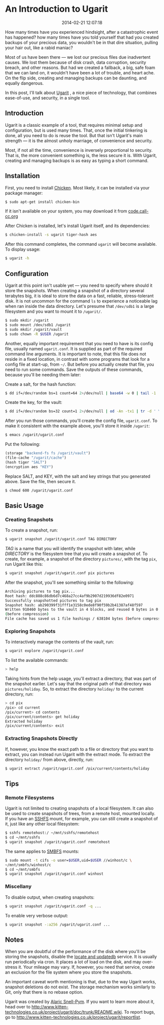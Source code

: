 An Introduction to Ugarit
======================================================================

<center>2014-02-21 12:07:18</center>

How many times have you experienced hindsight, after a catastrophic
event has happened? how many times have you told yourself that had you
created backups of your precious data, you wouldn't be in that dire
situation, pulling your hair out, like a rabid maniac?

Most of us have been there — we lost our precious files due
inadvertent causes. We lost them because of disk crash, data
corruption, security breach, and other reasons. But had we created a
fallback, a big, safe foam that we can land on, it wouldn't have been
a lot of trouble, and heart ache. On the flip side, creating and
managing backups can be daunting, and equally dangerous.

In this post, I'll talk about
[Ugarit](http://www.kitten-technologies.co.uk/project/ugarit/doc/trunk/README.wiki)
, a nice piece of technology, that combines ease-of-use, and security,
in a single tool.


## Introduction

Ugarit is a classic example of a tool, that requires minimal setup and
configuration, but is used many times. That, once the initial
tinkering is done, all you need to do is reuse the tool. But that
isn't Ugarit's main strength — it is the almost unholy marriage, of
convenience and security.

Most, if not all the time, convenience is inversely proportional to
security. That is, the more convenient something is, the less secure
it is. With Ugarit, creating and managing backups is as easy as typing
a short command.


## Installation

First, you need to install [Chicken](http://www.call-cc.org/). Most
likely, it can be installed via your package manager:

```bash
$ sudo apt-get install chicken-bin
```

If it isn't available on your system, you may download it from
[code.call-cc.org](http://code.call-cc.org/)

After Chicken is installed, let's install Ugarit itself, and its
dependencies:

```bash
$ chicken-install -s ugarit tiger-hash aes
```

After this command completes, the command `ugarit` will become
available. To display usage:

```bash
$ ugarit -h
```


## Configuration

Ugarit at this point isn't usable yet — you need to specify where
should it store the snapshots. When creating a snapshot of a directory
several terabytes big, it is ideal to store the data on a fast,
reliable, stress-tolerant disk. It is not uncommon for the command
`ls` to experience a noticeable lag when ran inside the data
directory. Let's presume that `/dev/sdb1` is a large filesystem and
you want to mount it to `/ugarit/`.

```bash
$ sudo mkdir /ugarit
$ sudo mount /dev/sdb1 /ugarit
$ sudo mkdir /ugarit/vault
$ sudo chown -R $USER /ugarit
```

Another, equally important requirement that you need to have is its
config file, usually named `ugarit.conf`. It is supplied as part of
the required command line arguments. It is important to note, that
this file does not reside in a fixed location, in contrast with some
programs that look for a config file at start-up, from `~/`. But
before you actually create that file, you need to run some
commands. Save the outputs of these commands, because you'll be needing
them later:

Create a salt, for the hash function:

```bash
$ dd if=/dev/random bs=1 count=64 2>/dev/null | base64 -w 0 | tail -1
```

Create the key, for the vault:

```bash
$ dd if=/dev/random bs=32 count=1 2>/dev/null | od -An -tx1 | tr -d ' \t\n'
```

After you run those commands, you'll create the config file,
`ugarit.conf`. To make it consistent with the example above, you'll
store it inside `/ugarit`:

```bash
$ emacs /ugarit/ugarit.conf
```

Put the following:

```scheme
(storage "backend-fs fs /ugarit/vault")
(file-cache "/ugarit/cache")
(hash tiger "SALT")
(encryption aes "KEY")
```

Replace SALT, and KEY, with the salt and key strings that you generated
above. Save the file, then secure it.

```bash
$ chmod 600 /ugarit/ugarit.conf
```


## Basic Usage

### Creating Snapshots

To create a snapshot, run:

```bash
$ ugarit snapshot /ugarit/ugarit.conf TAG DIRECTORY
```

_TAG_ is a name that you will identify the snapshot with later,
while _DIRECTORY_ is the filesystem tree that you will create a
snapshot of. To create, for example, a snapshot of the directory
`pictures/`, with the tag `pix`, run Ugarit like this:

```bash
$ ugarit snapshot /ugarit/ugarit.conf pix pictures
```

After the snapshot, you'll see something similar to the following:

```bash
Archiving pictures to tag pix...
Root hash: ddc888c86db6d7c468a27cc4af9b2907d219936df82e0971
Successfully snapshotted pictures to tag pix
Snapshot hash: ab290399f31fff1e3158c0ede8f90f59b2b41387af48f597
Written 910460 bytes to the vault in 4 blocks, and reused 0 bytes in 0 blocks
(before compression)
File cache has saved us 1 file hashings / 638104 bytes (before compression)
```

### Exploring Snapshots

To interactively manage the contents of the vault, run:

```bash
$ ugarit explore /ugarit/ugarit.conf
```

To list the available commands:

```bash
> help
```

Taking hints from the help usage, you'll extract a directory, that was
part of the snapshot earlier. Let's say that the original path of that
directory was `pictures/holiday`. So, to extract the directory
`holiday/` to the current directory, run:

```bash
> cd pix
/pix> cd current
/pix/current> cd contents
/pix/current/contents> get holiday
Extracted holiday
/pix/current/contents> exit
```

### Extracting Snapshots Directly

If, however, you know the exact path to a file or directory that you
want to extract, you can instead run Ugarit with the extract mode. To
extract the directory `holiday/` from above, directly, run:

```bash
$ ugarit extract /ugarit/ugarit.conf /pix/current/contents/holiday
```

## Tips

### Remote Filesystems

Ugarit is not limited to creating snapshots of a local filesystem. It
can also be used to create snapshots of trees, from a remote host,
mounted locally. If you have an
[SSHFS](http://fuse.sourceforge.net/sshfs.html) mount, for example,
you can still create a snapshot of it, just like any other local
filesystem:

```bash
$ sshfs remotehost:/ ~/mnt/sshfs/remotehost
$ cd ~/mnt/sshfs
$ ugarit snapshot /ugarit/ugarit.conf remotehost
```

The same applies to [SMBFS](http://www.samba.org/samba/smbfs/)
mounts:

```bash
$ sudo mount -t cifs -o user=$USER,uid=$USER //winhost/c \
~/mnt/smbfs/winhost/c
$ cd ~/mnt/smbfs
$ ugarit snapshot /ugarit/ugarit.conf winhost
```

### Miscellany

To disable output, when creating snapshots:

```bash
$ ugarit snapshot /ugarit/ugarit.conf -q ...
```

To enable very verbose output:

```bash
$ ugarit snapshot -:a256 /ugarit/ugarit.conf ...
```

## Notes

When you are doubtful of the performance of the disk where you'll be
storing the snapshots, disable the
[locate and updatedb](http://linux.about.com/library/cmd/blcmdl1_updatedb.htm)
service. It is usually run periodically via cron. It places a lot of
load on the disk, and may over-stress it. Your mileage may vary. If,
however, you need that service, create an exclusion for the file
system where you store the snapshots.

An important caveat worth mentioning is that, due to the way Ugarit
works, snapshot deletions do not exist. The storage mechanism works
similarly to Git, only that there is no rebase option.

Ugarit was created by
[Alaric Snell-Pym](http://www.snell-pym.org.uk/alaric/). If you want
to learn more about it, head over to
<http://www.kitten-technologies.co.uk/project/ugarit/doc/trunk/README.wiki>. To
report bugs, go to
<http://www.kitten-technologies.co.uk/project/ugarit/reportlist>.

